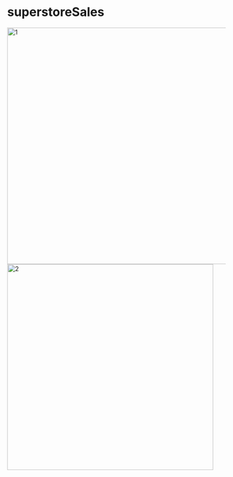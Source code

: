 # superstoreSales
<img width="546" alt="1" src="https://github.com/Shailyk05/superstoreSales/assets/153099163/ff105c49-6bec-45ed-80cf-5fa8e09318ff">
<img width="475" alt="2" src="https://github.com/Shailyk05/superstoreSales/assets/153099163/65536d53-b512-4430-89fa-2259f07f4468">
